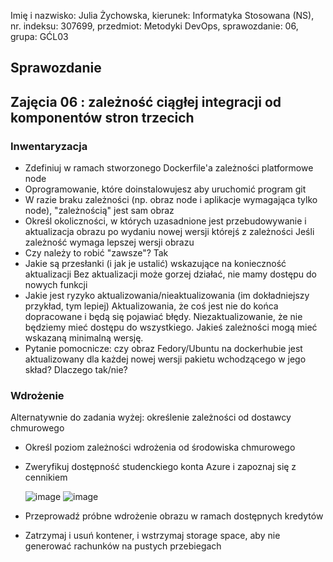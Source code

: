 Imię i nazwisko: Julia Żychowska, kierunek: Informatyka Stosowana (NS), nr. indeksu: 307699, przedmiot: Metodyki DevOps, sprawozdanie: 06, grupa: GĆL03

## Sprawozdanie

## Zajęcia 06 : zależność ciągłej integracji od komponentów stron trzecich
### Inwentaryzacja

  - Zdefiniuj w ramach stworzonego Dockerfile'a zależności platformowe
    node
  - Oprogramowanie, które doinstalowujesz aby uruchomić program
    git
  - W razie braku zależności (np. obraz node i aplikacje wymagająca tylko node), "zależnością" jest sam obraz
  - Określ okoliczności, w których uzasadnione jest przebudowywanie i aktualizacja obrazu po wydaniu nowej wersji którejś z zależności
    Jeśli zależność wymaga lepszej wersji obrazu
  - Czy należy to robić "zawsze"?
    Tak
  - Jakie są przesłanki (i jak je ustalić) wskazujące na konieczność aktualizacji
    Bez aktualizacji może gorzej działać, nie mamy dostępu do nowych funkcji
  - Jakie jest ryzyko aktualizowania/nieaktualizowania (im dokładniejszy przykład, tym lepiej)
    Aktualizowania, że coś jest nie do końca dopracowane i będą się pojawiać błędy. Niezaktualizowanie, że nie będziemy mieć dostępu do wszystkiego. Jakieś zależności mogą mieć wskazaną minimalną wersję.
  - Pytanie pomocnicze: czy obraz Fedory/Ubuntu na dockerhubie jest aktualizowany dla każdej nowej wersji pakietu wchodzącego w jego skład? Dlaczego tak/nie?
    

### Wdrożenie

Alternatywnie do zadania wyżej: określenie zależności od dostawcy chmurowego

  - Określ poziom zależności wdrożenia od środowiska chmurowego
  - Zweryfikuj dostępność studenckiego konta Azure i zapoznaj się z cennikiem
  
    ![image](https://user-images.githubusercontent.com/28841971/150878311-09b682f5-daf3-427b-8559-ae1a36e121d8.png)
    ![image](https://user-images.githubusercontent.com/28841971/150878762-73578c8b-fe34-42ad-8c54-a3eb9d4cbfb9.png)
    
  - Przeprowadź próbne wdrożenie obrazu w ramach dostępnych kredytów
    
  - Zatrzymaj i usuń kontener, i wstrzymaj storage space, aby nie generować rachunków na pustych przebiegach
